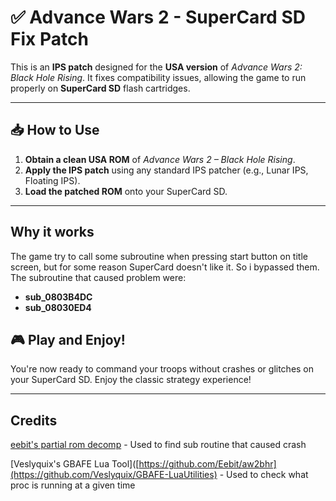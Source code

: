 # ✅ Advance Wars 2 - SuperCard SD Fix Patch

This is an **IPS patch** designed for the **USA version** of *Advance Wars 2: Black Hole Rising*.
It fixes compatibility issues, allowing the game to run properly on **SuperCard SD** flash cartridges.

---

## 📥 How to Use

1. **Obtain a clean USA ROM** of *Advance Wars 2 – Black Hole Rising*.
2. **Apply the IPS patch** using any standard IPS patcher (e.g., Lunar IPS, Floating IPS).
3. **Load the patched ROM** onto your SuperCard SD.

---

## Why it works

The game try to call some subroutine when pressing start button on title screen, but for some reason SuperCard doesn't like it. So i bypassed them. 
The subroutine that caused problem were:
- **sub_0803B4DC**
- **sub_08030ED4**

## 🎮 Play and Enjoy!

You're now ready to command your troops without crashes or glitches on your SuperCard SD.
Enjoy the classic strategy experience!

---

## Credits

[eebit's partial rom decomp](https://github.com/Eebit/aw2bhr)
    - Used to find sub routine that caused crash

[Veslyquix's GBAFE Lua Tool]([https://github.com/Eebit/aw2bhr](https://github.com/Veslyquix/GBAFE-LuaUtilities)
    - Used to check what proc is running at a given time
